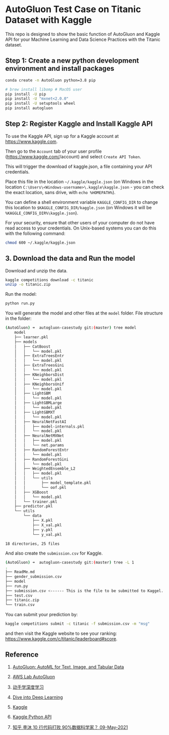 # AutoGluon Test Case on Titanic Dataset with Kaggle

This repo is designed to show the basic function of AutoGluon and Kaggle API for your Machine Learning and Data Science Practices with the Titanic dataset.

## Step 1: Create a new python development environment and install packages

```bash
conda create -n AutoGluon python=3.8 pip

# brew install libomp # MacOS user
pip install -U pip
pip install -U "mxnet<2.0.0"
pip install -U setuptools wheel
pip install autogluon

```

## Step 2: Register Kaggle and Install Kaggle API

To use the Kaggle API, sign up for a Kaggle account at https://www.kaggle.com.

Then go to the `Account` tab of your user profile (https://www.kaggle.com/<username>/account) and select `Create API Token`.

This will trigger the download of kaggle.json, a file containing your API credentials.

Place this file in the location `~/.kaggle/kaggle.json` (on Windows in the location `C:\Users\<Windows-username>\.kaggle\kaggle.json` - you can check the exact location, sans drive, with `echo %HOMEPATH%`).

You can define a shell environment variable `KAGGLE_CONFIG_DIR` to change this location to `$KAGGLE_CONFIG_DIR/kaggle.json` (on Windows it will be `%KAGGLE_CONFIG_DIR%\kaggle.json`).

For your security, ensure that other users of your computer do not have read access to your credentials. On Unix-based systems you can do this with the following command:

```bash
chmod 600 ~/.kaggle/kaggle.json
```

## 3. Download the data and Run the model

Download and unzip the data.

```bash
kaggle competitions download -c titanic
unzip -o titanic.zip
```

Run the model:

```bash
python run.py
```

You will generate the model and other files at the `model` folder.
File structure in the folder:

```bash
(AutoGluon) ➜  autogluon-casestudy git:(master) tree model
    model
    ├── learner.pkl
    ├── models
    │   ├── CatBoost
    │   │   └── model.pkl
    │   ├── ExtraTreesEntr
    │   │   └── model.pkl
    │   ├── ExtraTreesGini
    │   │   └── model.pkl
    │   ├── KNeighborsDist
    │   │   └── model.pkl
    │   ├── KNeighborsUnif
    │   │   └── model.pkl
    │   ├── LightGBM
    │   │   └── model.pkl
    │   ├── LightGBMLarge
    │   │   └── model.pkl
    │   ├── LightGBMXT
    │   │   └── model.pkl
    │   ├── NeuralNetFastAI
    │   │   ├── model-internals.pkl
    │   │   └── model.pkl
    │   ├── NeuralNetMXNet
    │   │   ├── model.pkl
    │   │   └── net.params
    │   ├── RandomForestEntr
    │   │   └── model.pkl
    │   ├── RandomForestGini
    │   │   └── model.pkl
    │   ├── WeightedEnsemble_L2
    │   │   ├── model.pkl
    │   │   └── utils
    │   │       ├── model_template.pkl
    │   │       └── oof.pkl
    │   ├── XGBoost
    │   │   └── model.pkl
    │   └── trainer.pkl
    ├── predictor.pkl
    └── utils
        └── data
            ├── X.pkl
            ├── X_val.pkl
            ├── y.pkl
            └── y_val.pkl

18 directories, 25 files
```

And also create the `submission.csv` for Kaggle.

```bash
(AutoGluon) ➜  autogluon-casestudy git:(master) tree -L 1
.
├── ReadMe.md
├── gender_submission.csv
├── model
├── run.py
├── submission.csv <------ This is the file to be submitted to Kaggel.
├── test.csv
├── titanic.zip
└── train.csv
```

You can submit your prediction by:

```bash
kaggle competitions submit -c titanic -f submission.csv -m "msg"
```

and then visit the Kaggle website to see your ranking: https://www.kaggle.com/c/titanic/leaderboard#score.

## Reference

1. [AutoGluon: AutoML for Text, Image, and Tabular Data](https://auto.gluon.ai/stable/index.html)

2. [AWS Lab AutoGluon](https://github.com/awslabs/autogluon)

3. [动手学深度学习](https://zh-v2.d2l.ai/index.html)

4. [Dive into Deep Learning](https://d2l.ai/)

5. [Kaggle](https://www.kaggle.com/)

6. [Kaggle Python API](https://github.com/Kaggle/kaggle-api)

7. [知乎 李沐 10 行代码打败 90%数据科学家？ 09-May-2021 ](https://www.zhihu.com/zvideo/1374716867127492609)
